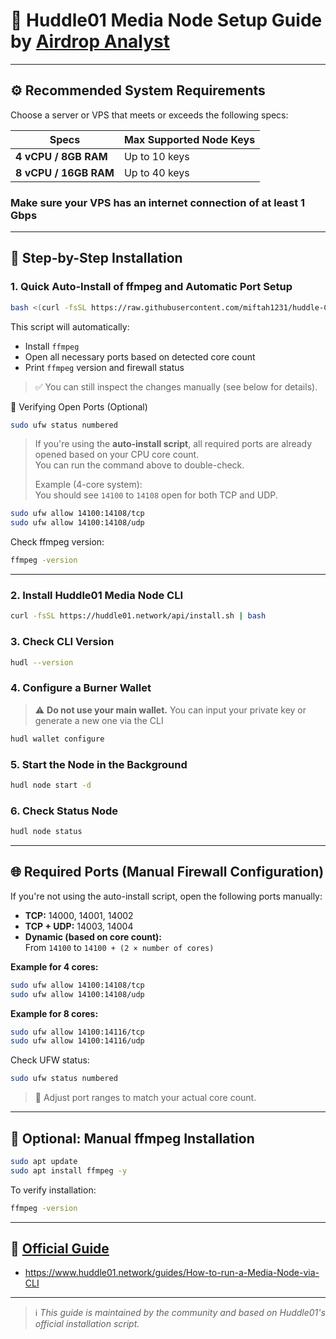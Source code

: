 # 🚀 Huddle01 Media Node Setup Guide by [Airdrop Analyst](https://t.me/AirdropAnalyst)

---

## ⚙️ Recommended System Requirements

Choose a server or VPS that meets or exceeds the following specs:

| Specs                  | Max Supported Node Keys |
|------------------------|--------------------------|
| **4 vCPU / 8GB RAM**  | Up to 10 keys            |
| **8 vCPU / 16GB RAM**    | Up to 40 keys            |

### Make sure your VPS has an internet connection of at least 1 Gbps
---

## 🧭 Step-by-Step Installation

### 1. Quick Auto-Install of ffmpeg and Automatic Port Setup

```bash
bash <(curl -fsSL https://raw.githubusercontent.com/miftah1231/huddle-CLI/main/setup.sh)
```
This script will automatically:
- Install `ffmpeg`
- Open all necessary ports based on detected core count
- Print `ffmpeg` version and firewall status

> ✅ You can still inspect the changes manually (see below for details).

🔧 Verifying Open Ports (Optional)

```bash
sudo ufw status numbered
```

> If you're using the **auto-install script**, all required ports are already opened based on your CPU core count.  
> You can run the command above to double-check.
> 
> Example (4-core system):  
> You should see `14100` to `14108` open for both TCP and UDP.

```bash
sudo ufw allow 14100:14108/tcp
sudo ufw allow 14100:14108/udp
```


Check ffmpeg version:
```bash
ffmpeg -version
```
---

### 2. Install Huddle01 Media Node CLI

```bash
curl -fsSL https://huddle01.network/api/install.sh | bash
```

### 3. Check CLI Version

```bash
hudl --version
```

### 4. Configure a Burner Wallet

> ⚠️ **Do not use your main wallet.**
You can input your private key or generate a new one via the CLI

```bash
hudl wallet configure
```

### 5. Start the Node in the Background

```bash
hudl node start -d
```
### 6. Check Status Node

```bash
hudl node status
```
---

## 🌐 Required Ports (Manual Firewall Configuration)

If you're not using the auto-install script, open the following ports manually:

- **TCP:** 14000, 14001, 14002  
- **TCP + UDP:** 14003, 14004  
- **Dynamic (based on core count):**  
  From `14100` to `14100 + (2 × number of cores)`

**Example for 4 cores:**
```bash
sudo ufw allow 14100:14108/tcp
sudo ufw allow 14100:14108/udp
```

**Example for 8 cores:**
```bash
sudo ufw allow 14100:14116/tcp
sudo ufw allow 14100:14116/udp
```

Check UFW status:
```bash
sudo ufw status numbered
```

> 📌 Adjust port ranges to match your actual core count.

---

## 🧰 Optional: Manual ffmpeg Installation

```bash
sudo apt update
sudo apt install ffmpeg -y
```

To verify installation:
```bash
ffmpeg -version
```

---

## 📎 [Official Guide](https://www.huddle01.network/guides/How-to-run-a-Media-Node-via-CLI)

- https://www.huddle01.network/guides/How-to-run-a-Media-Node-via-CLI

---

> ℹ️ *This guide is maintained by the community and based on Huddle01's official installation script.*
